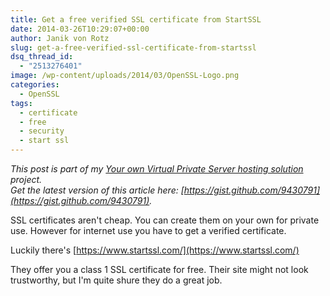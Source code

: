 ```yaml
---
title: Get a free verified SSL certificate from StartSSL
date: 2014-03-26T10:29:07+00:00
author: Janik von Rotz
slug: get-a-free-verified-ssl-certificate-from-startssl
dsq_thread_id:
  - "2513276401"
image: /wp-content/uploads/2014/03/OpenSSL-Logo.png
categories:
  - OpenSSL
tags:
  - certificate
  - free
  - security
  - start ssl
---
```

*This post is part of my [Your own Virtual Private Server hosting solution](https://janikvonrotz.ch/your-own-virtual-private-server-hosting-solution/) project.*  
*Get the latest version of this article here: [https://gist.github.com/9430791](https://gist.github.com/9430791).*  

SSL certificates aren't cheap. You can create them on your own for private use. 
However for internet use you have to get a verified certificate.

Luckily there's [https://www.startssl.com/](https://www.startssl.com/)

They offer you a class 1 SSL certificate for free. Their site might not look trustworthy, but I'm quite shure they do a great job.